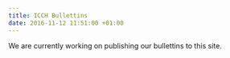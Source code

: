 ```yaml
---
title: ICCH Bullettins
date: 2016-11-12 11:51:00 +01:00
---
```


We are currently working on publishing our bullettins to this site.